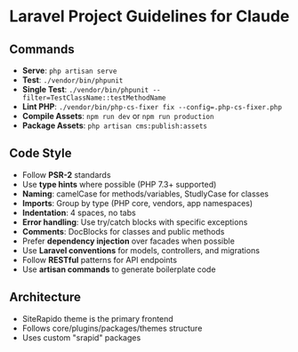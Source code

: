 # Laravel Project Guidelines for Claude

## Commands
- **Serve**: `php artisan serve`
- **Test**: `./vendor/bin/phpunit`
- **Single Test**: `./vendor/bin/phpunit --filter=TestClassName::testMethodName`
- **Lint PHP**: `./vendor/bin/php-cs-fixer fix --config=.php-cs-fixer.php`
- **Compile Assets**: `npm run dev` or `npm run production`
- **Package Assets**: `php artisan cms:publish:assets`

## Code Style
- Follow **PSR-2** standards
- Use **type hints** where possible (PHP 7.3+ supported)
- **Naming**: camelCase for methods/variables, StudlyCase for classes
- **Imports**: Group by type (PHP core, vendors, app namespaces)
- **Indentation**: 4 spaces, no tabs
- **Error handling**: Use try/catch blocks with specific exceptions
- **Comments**: DocBlocks for classes and public methods
- Prefer **dependency injection** over facades when possible
- Use **Laravel conventions** for models, controllers, and migrations
- Follow **RESTful** patterns for API endpoints
- Use **artisan commands** to generate boilerplate code

## Architecture
- SiteRapido theme is the primary frontend
- Follows core/plugins/packages/themes structure
- Uses custom "srapid" packages